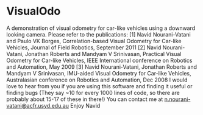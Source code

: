 VisualOdo
=========

A demonstration of visual odometry for car-like vehicles using a downward looking camera. Please refer to the publications:   [1] Navid Nourani-Vatani and Paulo VK Borges, Correlation-based Visual Odometry for Car-like Vehicles, Journal of Field Robotics, September 2011  [2] Navid Nourani-Vatani, Jonathan Roberts and Mandyam V Srinivasan, Practical Visual Odometry for Car-like Vehicles, IEEE International conference on Robotics and Automation, May 2009  [3] Navid Nourani-Vatani, Jonathan Roberts and Mandyam V Srinivasan, IMU-aided Visual Odometry for Car-like Vehicles, Australasian conference on Robotics and Automation, Dec 2008  I would love to hear from you if you are using this software and finding it useful or finding bugs (They say ~10 for every 1000 lines of code, so there are probably about 15-17 of these in there!)  You can contact me at n.nourani-vatani@acfr.usyd.edu.au  Enjoy Navid 